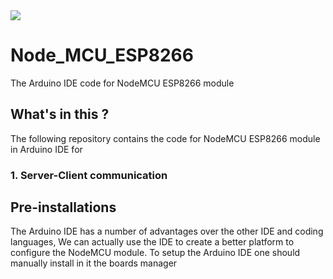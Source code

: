 <img src="https://github.com/pk132/Node_MCU_ESP8266/blob/master/NodeMCU_ESP8266/Nodemcu.png">

# Node_MCU_ESP8266
The Arduino IDE code for NodeMCU ESP8266 module
## What's in this ?  
The following repository contains the code for NodeMCU ESP8266 module in Arduino IDE for
### 1. Server-Client communication

## Pre-installations
The Arduino IDE has a number of advantages over the other IDE and coding languages, We can actually use the IDE to create a better platform to configure the NodeMCU module. To setup the Arduino IDE one should manually install in it the boards manager
